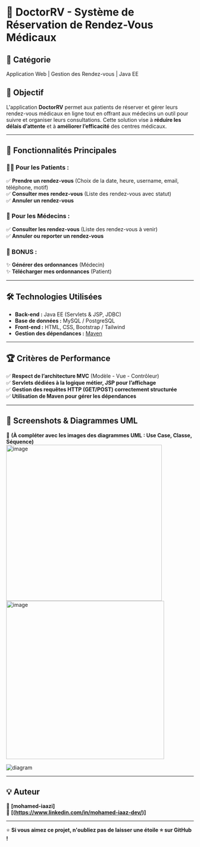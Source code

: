 # 🏥 DoctorRV - Système de Réservation de Rendez-Vous Médicaux

## 📌 Catégorie  
Application Web | Gestion des Rendez-vous | Java EE  

## 🚀 Objectif  
L'application **DoctorRV** permet aux patients de réserver et gérer leurs rendez-vous médicaux en ligne tout en offrant aux médecins un outil pour suivre et organiser leurs consultations. Cette solution vise à **réduire les délais d’attente** et à **améliorer l’efficacité** des centres médicaux.

---

## 🎯 Fonctionnalités Principales  

### 👨‍⚕️ Pour les Patients :  
✅ **Prendre un rendez-vous** (Choix de la date, heure, username, email, téléphone, motif)  
✅ **Consulter mes rendez-vous** (Liste des rendez-vous avec statut)  
✅ **Annuler un rendez-vous**  

### 🏥 Pour les Médecins :  
✅ **Consulter les rendez-vous** (Liste des rendez-vous à venir)  
✅ **Annuler ou reporter un rendez-vous**  

### 🌟 BONUS :  
✨ **Générer des ordonnances** (Médecin)  
✨ **Télécharger mes ordonnances** (Patient)  

---

## 🛠️ Technologies Utilisées  

- **Back-end :** Java EE (Servlets & JSP, JDBC)  
- **Base de données :** MySQL / PostgreSQL  
- **Front-end :** HTML, CSS, Bootstrap / Tailwind  
- **Gestion des dépendances :** [Maven](https://mvnrepository.com/)  

---


## 🏆 Critères de Performance  

✅ **Respect de l’architecture MVC** (Modèle - Vue - Contrôleur)  
✅ **Servlets dédiées à la logique métier, JSP pour l’affichage**  
✅ **Gestion des requêtes HTTP (GET/POST) correctement structurée**  
✅ **Utilisation de Maven pour gérer les dépendances**  

---


## 📸 Screenshots & Diagrammes UML  
📍 **(À compléter avec les images des diagrammes UML : Use Case, Classe, Séquence)**  
<img width="418" alt="image" src="https://github.com/user-attachments/assets/40a993c3-bdcb-4238-952b-ac6563cd3524" />
<img width="424" alt="image" src="https://github.com/user-attachments/assets/1975b73b-6c20-4865-a97f-5ad6d6977086" />

![diagram](https://github.com/user-attachments/assets/4e685bb9-e580-4fdb-98fd-cb9ce3acfd1e)

---

## 💡 Auteur  
👤 **[mohamed-iaazi]**  
🔗 **[(https://www.linkedin.com/in/mohamed-iaaz-dev/)]**  

---

⭐ **Si vous aimez ce projet, n'oubliez pas de laisser une étoile ⭐ sur GitHub !**  

